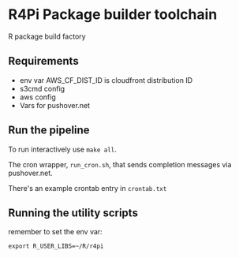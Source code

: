 # R4Pi Package builder toolchain

R package build factory

## Requirements

* env var AWS_CF_DIST_ID is cloudfront distribution ID
* s3cmd config
* aws config
* Vars for pushover.net

## Run the pipeline

To run interactively use `make all`.

The cron wrapper, `run_cron.sh`, that sends completion messages via pushover.net.

There's an example crontab entry in `crontab.txt`


## Running the utility scripts

remember to set the env var:

```
export R_USER_LIBS=~/R/r4pi
```

